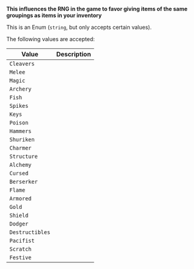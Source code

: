 **This influences the RNG in the game to favor giving items of the same groupings as items in your inventory**

This is an Enum (`string`, but only accepts certain values). 

The following values are accepted:

|     Value     |Description|
|---------------|-----------|
|   `Cleavers`  |           |
|    `Melee`    |           |
|    `Magic`    |           |
|   `Archery`   |           |
|     `Fish`    |           |
|    `Spikes`   |           |
|     `Keys`    |           |
|    `Poison`   |           |
|   `Hammers`   |           |
|   `Shuriken`  |           |
|   `Charmer`   |           |
|  `Structure`  |           |
|   `Alchemy`   |           |
|    `Cursed`   |           |
|  `Berserker`  |           |
|    `Flame`    |           |
|   `Armored`   |           |
|     `Gold`    |           |
|    `Shield`   |           |
|    `Dodger`   |           |
|`Destructibles`|           |
|   `Pacifist`  |           |
|   `Scratch`   |           |
|   `Festive`   |           |